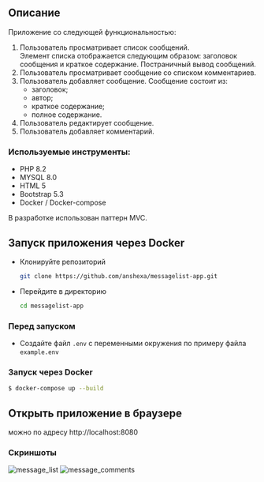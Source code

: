 ## Описание
Приложение со следующей функциональностью:
1. Пользователь просматривает список сообщений.  
   Элемент списка отображается
   следующим образом: заголовок сообщения и краткое содержание. Постраничный вывод
   сообщений.
2. Пользователь просматривает сообщение со списком комментариев.
3. Пользователь добавляет сообщение. Сообщение состоит из:
    - заголовок;
    - автор;
    - краткое содержание;
    - полное содержание.
4. Пользователь редактирует сообщение.
5. Пользователь добавляет комментарий.

### Используемые инструменты:
* PHP 8.2
* MYSQL 8.0
* HTML 5
* Bootstrap 5.3
* Docker / Docker-compose

В разработке использован паттерн MVC.

## Запуск приложения через Docker
* Клонируйте репозиторий
    ```bash
    git clone https://github.com/anshexa/messagelist-app.git
    ```
* Перейдите в директорию
    ```bash
    cd messagelist-app
    ```
### Перед запуском
* Создайте файл `.env` с переменными окружения по примеру файла `example.env`

### Запуск через Docker
```bash
$ docker-compose up --build
```

## Открыть приложение в браузере 
можно по адресу http://localhost:8080

### Скриншоты
![message_list](https://user-images.githubusercontent.com/109981473/289507485-551a763c-6f3f-4946-9691-6beb3efb1e50.png)
![message_comments](https://user-images.githubusercontent.com/109981473/289508360-9e6205bc-975f-4b56-85c6-0159b6b8ae94.png)
